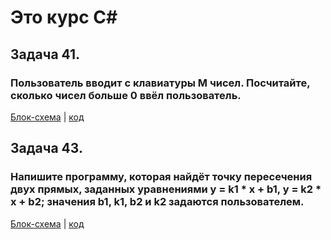 # Это курс C#

## Задача 41.
### Пользователь вводит с клавиатуры M чисел. Посчитайте, сколько чисел больше 0 ввёл пользователь.
[Блок-схема](Ex41/diagram.drawio.png) | [код](Ex41/Program.cs)


## Задача 43.
### Напишите программу, которая найдёт точку пересечения двух прямых, заданных уравнениями y = k1 * x + b1, y = k2 * x + b2; значения b1, k1, b2 и k2 задаются пользователем.
[Блок-схема](Ex43/diagram.drawio.png) | [код](Ex43/Program.cs)


